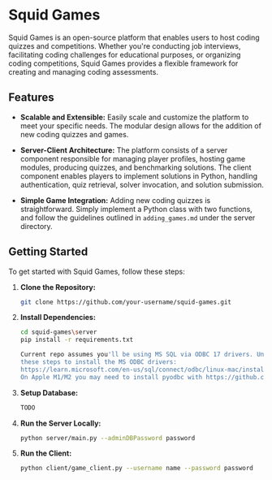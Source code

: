 # Squid Games

Squid Games is an open-source platform that enables users to host coding quizzes and competitions. Whether you're conducting job interviews, facilitating coding challenges for educational purposes, or organizing coding competitions, Squid Games provides a flexible framework for creating and managing coding assessments.

## Features

- **Scalable and Extensible:** Easily scale and customize the platform to meet your specific needs. The modular design allows for the addition of new coding quizzes and games.

- **Server-Client Architecture:** The platform consists of a server component responsible for managing player profiles, hosting game modules, producing quizzes, and benchmarking solutions. The client component enables players to implement solutions in Python, handling authentication, quiz retrieval, solver invocation, and solution submission.

- **Simple Game Integration:** Adding new coding quizzes is straightforward. Simply implement a Python class with two functions, and follow the guidelines outlined in `adding_games.md` under the server directory.

## Getting Started

To get started with Squid Games, follow these steps:

1. **Clone the Repository:**
   ```bash
   git clone https://github.com/your-username/squid-games.git

2. **Install Dependencies:**
   ```bash
   cd squid-games\server
   pip install -r requirements.txt

   Current repo assumes you'll be using MS SQL via ODBC 17 drivers. Unless you choose to deploy a different DB, you may need to follow
   these steps to install the MS ODBC drivers:
   https://learn.microsoft.com/en-us/sql/connect/odbc/linux-mac/install-microsoft-odbc-driver-sql-server-macos?view=sql-server-ver16
   On Apple M1/M2 you may need to install pyodbc with https://github.com/mkleehammer/pyodbc/issues/885
   
2. **Setup Database:**
   ```bash
   TODO
   
4. **Run the Server Locally:**
   ```bash
   python server/main.py --adminDBPassword password

4. **Run the Client:**
   ```bash
   python client/game_client.py --username name --password password

